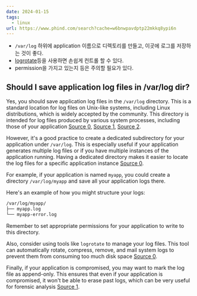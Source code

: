 ```yaml
---
date: 2024-01-15
tags:
  - linux
url: https://www.phind.com/search?cache=w6bnwpavdptp22mkkq8ypi6n
---
```

- `/var/log` 하위에 application 이름으로 디렉토리를 만들고, 이곳에 로그를 저장하는 것이 좋다.
- [logrotate](logrotate.md)등을 사용하면 손쉽게 컨트롤 할 수 있다. 
- permission을 가지고 있는지 등은 주의할 필요가 있다.

## Should I save application log files in /var/log dir?

Yes, you should save application log files in the `/var/log` directory. This is a standard location for log files on Unix-like systems, including Linux distributions, which is widely accepted by the community. This directory is intended for log files produced by various system processes, including those of your application [Source 0](https://www.loggly.com/ultimate-guide/managing-linux-logs/), [Source 1](https://unix.stackexchange.com/questions/65389/where-are-userspace-programs-supposed-to-save-their-logs), [Source 2](https://stackoverflow.com/questions/30024243/where-to-keep-application-specific-log-file).

However, it's a good practice to create a dedicated subdirectory for your application under `/var/log`. This is especially useful if your application generates multiple log files or if you have multiple instances of the application running. Having a dedicated directory makes it easier to locate the log files for a specific application instance [Source 0](https://www.loggly.com/ultimate-guide/managing-linux-logs/).

For example, if your application is named `myapp`, you could create a directory `/var/log/myapp` and save all your application logs there.

Here's an example of how you might structure your logs:

```bash
/var/log/myapp/
├── myapp.log
└── myapp-error.log
```

Remember to set appropriate permissions for your application to write to this directory.

Also, consider using tools like `logrotate` to manage your log files. This tool can automatically rotate, compress, remove, and mail system logs to prevent them from consuming too much disk space [Source 0](https://www.loggly.com/ultimate-guide/managing-linux-logs/).

Finally, if your application is compromised, you may want to mark the log file as append-only. This ensures that even if your application is compromised, it won't be able to erase past logs, which can be very useful for forensic analysis [Source 1](https://unix.stackexchange.com/questions/65389/where-are-userspace-programs-supposed-to-save-their-logs).